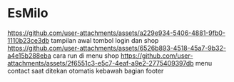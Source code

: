 # EsMilo
https://github.com/user-attachments/assets/a229e934-5406-4881-9fb0-1110b23ce3db
tampilan awal tombol login dan shop
https://github.com/user-attachments/assets/6526b893-4518-45a7-9b32-a4e15b288eba
cara run di menu shop
https://github.com/user-attachments/assets/2f6551c3-e5c7-4eaf-a9e2-2775409397db
menu contact saat ditekan otomatis kebawah bagian footer
